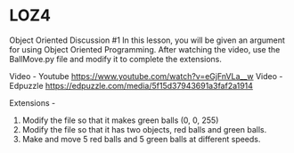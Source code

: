 # LOZ4
Object Oriented Discussion #1
  In this lesson, you will be given an argument for using Object Oriented Programming.  After watching the video, use the BallMove.py file and modify it to complete the extensions.
  
  Video - Youtube https://www.youtube.com/watch?v=eGjFnVLa__w
  Video - Edpuzzle https://edpuzzle.com/media/5f15d37943691a3faf2a1914
  
 Extensions - 
   1. Modify the file so that it makes green balls (0, 0, 255)
   2. Modify the file so that it has two objects, red balls and green balls.
   3. Make and move 5 red balls and 5 green balls at different speeds.
